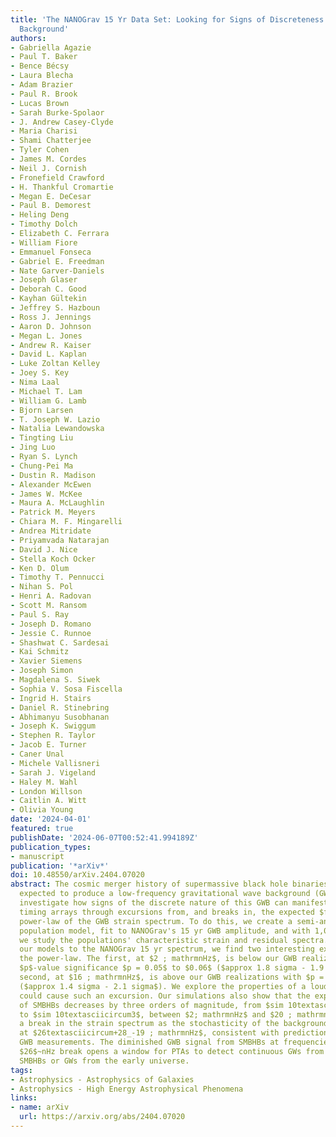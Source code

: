 ```yaml
---
title: 'The NANOGrav 15 Yr Data Set: Looking for Signs of Discreteness in the Gravitational-wave
  Background'
authors:
- Gabriella Agazie
- Paul T. Baker
- Bence Bécsy
- Laura Blecha
- Adam Brazier
- Paul R. Brook
- Lucas Brown
- Sarah Burke-Spolaor
- J. Andrew Casey-Clyde
- Maria Charisi
- Shami Chatterjee
- Tyler Cohen
- James M. Cordes
- Neil J. Cornish
- Fronefield Crawford
- H. Thankful Cromartie
- Megan E. DeCesar
- Paul B. Demorest
- Heling Deng
- Timothy Dolch
- Elizabeth C. Ferrara
- William Fiore
- Emmanuel Fonseca
- Gabriel E. Freedman
- Nate Garver-Daniels
- Joseph Glaser
- Deborah C. Good
- Kayhan Gültekin
- Jeffrey S. Hazboun
- Ross J. Jennings
- Aaron D. Johnson
- Megan L. Jones
- Andrew R. Kaiser
- David L. Kaplan
- Luke Zoltan Kelley
- Joey S. Key
- Nima Laal
- Michael T. Lam
- William G. Lamb
- Bjorn Larsen
- T. Joseph W. Lazio
- Natalia Lewandowska
- Tingting Liu
- Jing Luo
- Ryan S. Lynch
- Chung-Pei Ma
- Dustin R. Madison
- Alexander McEwen
- James W. McKee
- Maura A. McLaughlin
- Patrick M. Meyers
- Chiara M. F. Mingarelli
- Andrea Mitridate
- Priyamvada Natarajan
- David J. Nice
- Stella Koch Ocker
- Ken D. Olum
- Timothy T. Pennucci
- Nihan S. Pol
- Henri A. Radovan
- Scott M. Ransom
- Paul S. Ray
- Joseph D. Romano
- Jessie C. Runnoe
- Shashwat C. Sardesai
- Kai Schmitz
- Xavier Siemens
- Joseph Simon
- Magdalena S. Siwek
- Sophia V. Sosa Fiscella
- Ingrid H. Stairs
- Daniel R. Stinebring
- Abhimanyu Susobhanan
- Joseph K. Swiggum
- Stephen R. Taylor
- Jacob E. Turner
- Caner Unal
- Michele Vallisneri
- Sarah J. Vigeland
- Haley M. Wahl
- London Willson
- Caitlin A. Witt
- Olivia Young
date: '2024-04-01'
featured: true
publishDate: '2024-06-07T00:52:41.994189Z'
publication_types:
- manuscript
publication: '*arXiv*'
doi: 10.48550/arXiv.2404.07020
abstract: The cosmic merger history of supermassive black hole binaries (SMBHBs) is
  expected to produce a low-frequency gravitational wave background (GWB). Here we
  investigate how signs of the discrete nature of this GWB can manifest in pulsar
  timing arrays through excursions from, and breaks in, the expected $f_mathrmGWtextasciicircum-2/3$
  power-law of the GWB strain spectrum. To do this, we create a semi-analytic SMBHB
  population model, fit to NANOGrav's 15 yr GWB amplitude, and with 1,000 realizations
  we study the populations' characteristic strain and residual spectra. Comparing
  our models to the NANOGrav 15 yr spectrum, we find two interesting excursions from
  the power-law. The first, at $2 ; mathrmnHz$, is below our GWB realizations with
  $p$-value significance $p = 0.05$ to $0.06$ ($approx 1.8 sigma - 1.9 sigma$). The
  second, at $16 ; mathrmnHz$, is above our GWB realizations with $p = 0.04$ to $0.15$
  ($approx 1.4 sigma - 2.1 sigma$). We explore the properties of a loud SMBHB which
  could cause such an excursion. Our simulations also show that the expected number
  of SMBHBs decreases by three orders of magnitude, from $sim 10textasciicircum6$
  to $sim 10textasciicircum3$, between $2; mathrmnHz$ and $20 ; mathrmnHz$. This causes
  a break in the strain spectrum as the stochasticity of the background breaks down
  at $26textasciicircum+28_-19 ; mathrmnHz$, consistent with predictions pre-dating
  GWB measurements. The diminished GWB signal from SMBHBs at frequencies above the
  $26$~nHz break opens a window for PTAs to detect continuous GWs from individual
  SMBHBs or GWs from the early universe.
tags:
- Astrophysics - Astrophysics of Galaxies
- Astrophysics - High Energy Astrophysical Phenomena
links:
- name: arXiv
  url: https://arxiv.org/abs/2404.07020
---
```

